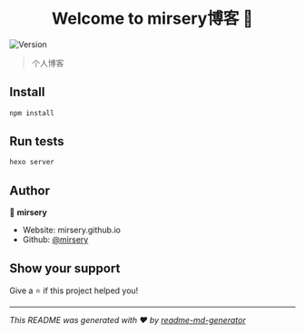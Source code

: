 <h1 align="center">Welcome to mirsery博客 👋</h1>
<p>
  <img alt="Version" src="https://img.shields.io/badge/version-0.0.0-blue.svg?cacheSeconds=2592000" />
</p>

> 个人博客

## Install

```sh
npm install
```

## Run tests

```sh
hexo server
```

## Author

👤 **mirsery**

* Website: mirsery.github.io
* Github: [@mirsery](https://github.com/mirsery)

## Show your support

Give a ⭐️ if this project helped you!

***
_This README was generated with ❤️ by [readme-md-generator](https://github.com/kefranabg/readme-md-generator)_